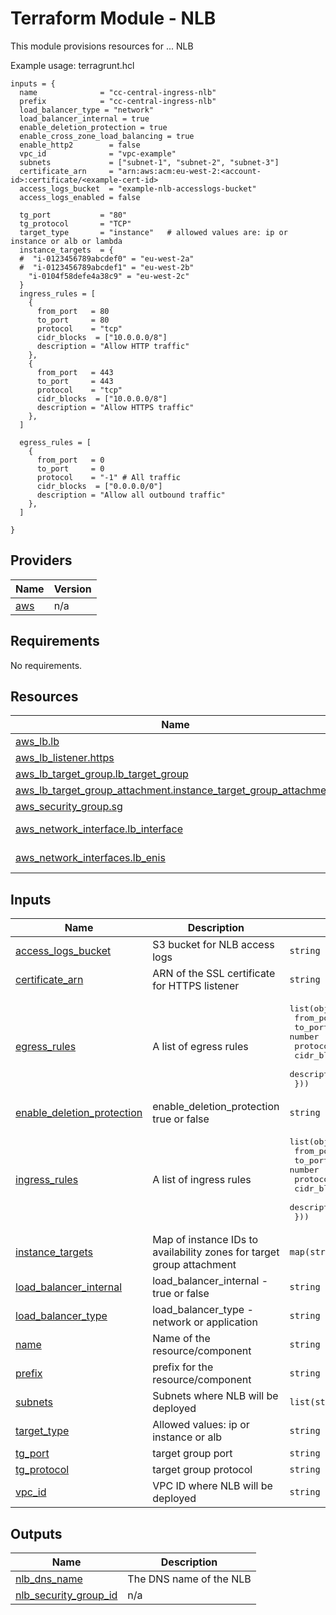 <!-- BEGIN_TF_DOCS -->
# Terraform Module - NLB

This module provisions resources for ... NLB

Example usage: terragrunt.hcl

```hcl
inputs = {
  name              = "cc-central-ingress-nlb"
  prefix            = "cc-central-ingress-nlb"
  load_balancer_type = "network"
  load_balancer_internal = true
  enable_deletion_protection = true 
  enable_cross_zone_load_balancing = true
  enable_http2        = false
  vpc_id              = "vpc-example" 
  subnets             = ["subnet-1", "subnet-2", "subnet-3"] 
  certificate_arn     = "arn:aws:acm:eu-west-2:<account-id>:certificate/<example-cert-id>
  access_logs_bucket  = "example-nlb-accesslogs-bucket"
  access_logs_enabled = false
  
  tg_port           = "80"
  tg_protocol       = "TCP"
  target_type       = "instance"   # allowed values are: ip or instance or alb or lambda
  instance_targets  = {
  #  "i-0123456789abcdef0" = "eu-west-2a"
  #  "i-0123456789abcdef1" = "eu-west-2b"
    "i-0104f58defe4a38c9" = "eu-west-2c"
  }
  ingress_rules = [
    {
      from_port   = 80
      to_port     = 80
      protocol    = "tcp"
      cidr_blocks  = ["10.0.0.0/8"]
      description = "Allow HTTP traffic"
    },
    {
      from_port   = 443
      to_port     = 443
      protocol    = "tcp"
      cidr_blocks  = ["10.0.0.0/8"]
      description = "Allow HTTPS traffic"
    },
  ]

  egress_rules = [
    {
      from_port   = 0
      to_port     = 0
      protocol    = "-1" # All traffic
      cidr_blocks  = ["0.0.0.0/0"]
      description = "Allow all outbound traffic"
    },
  ]

}
``` 
## Providers

| Name | Version |
|------|---------|
| <a name="provider_aws"></a> [aws](#provider\_aws) | n/a |
## Requirements

No requirements.
## Resources

| Name | Type |
|------|------|
| [aws_lb.lb](https://registry.terraform.io/providers/hashicorp/aws/latest/docs/resources/lb) | resource |
| [aws_lb_listener.https](https://registry.terraform.io/providers/hashicorp/aws/latest/docs/resources/lb_listener) | resource |
| [aws_lb_target_group.lb_target_group](https://registry.terraform.io/providers/hashicorp/aws/latest/docs/resources/lb_target_group) | resource |
| [aws_lb_target_group_attachment.instance_target_group_attachment](https://registry.terraform.io/providers/hashicorp/aws/latest/docs/resources/lb_target_group_attachment) | resource |
| [aws_security_group.sg](https://registry.terraform.io/providers/hashicorp/aws/latest/docs/resources/security_group) | resource |
| [aws_network_interface.lb_interface](https://registry.terraform.io/providers/hashicorp/aws/latest/docs/data-sources/network_interface) | data source |
| [aws_network_interfaces.lb_enis](https://registry.terraform.io/providers/hashicorp/aws/latest/docs/data-sources/network_interfaces) | data source |
## Inputs

| Name | Description | Type | Default | Required |
|------|-------------|------|---------|:--------:|
| <a name="input_access_logs_bucket"></a> [access\_logs\_bucket](#input\_access\_logs\_bucket) | S3 bucket for NLB access logs | `string` | n/a | yes |
| <a name="input_certificate_arn"></a> [certificate\_arn](#input\_certificate\_arn) | ARN of the SSL certificate for HTTPS listener | `string` | n/a | yes |
| <a name="input_egress_rules"></a> [egress\_rules](#input\_egress\_rules) | A list of egress rules | <pre>list(object({<br/>    from_port   = number<br/>    to_port     = number<br/>    protocol    = string<br/>    cidr_blocks  = list(string)<br/>    description = string<br/>  }))</pre> | n/a | yes |
| <a name="input_enable_deletion_protection"></a> [enable\_deletion\_protection](#input\_enable\_deletion\_protection) | enable\_deletion\_protection true or false | `string` | n/a | yes |
| <a name="input_ingress_rules"></a> [ingress\_rules](#input\_ingress\_rules) | A list of ingress rules | <pre>list(object({<br/>    from_port   = number<br/>    to_port     = number<br/>    protocol    = string<br/>    cidr_blocks  = list(string)<br/>    description = string<br/>  }))</pre> | n/a | yes |
| <a name="input_instance_targets"></a> [instance\_targets](#input\_instance\_targets) | Map of instance IDs to availability zones for target group attachment | `map(string)` | n/a | yes |
| <a name="input_load_balancer_internal"></a> [load\_balancer\_internal](#input\_load\_balancer\_internal) | load\_balancer\_internal - true or false | `string` | n/a | yes |
| <a name="input_load_balancer_type"></a> [load\_balancer\_type](#input\_load\_balancer\_type) | load\_balancer\_type - network or application | `string` | n/a | yes |
| <a name="input_name"></a> [name](#input\_name) | Name of the resource/component | `string` | n/a | yes |
| <a name="input_prefix"></a> [prefix](#input\_prefix) | prefix for the resource/component | `string` | n/a | yes |
| <a name="input_subnets"></a> [subnets](#input\_subnets) | Subnets where NLB will be deployed | `list(string)` | n/a | yes |
| <a name="input_target_type"></a> [target\_type](#input\_target\_type) | Allowed values: ip or instance or alb | `string` | n/a | yes |
| <a name="input_tg_port"></a> [tg\_port](#input\_tg\_port) | target group port | `string` | n/a | yes |
| <a name="input_tg_protocol"></a> [tg\_protocol](#input\_tg\_protocol) | target group protocol | `string` | n/a | yes |
| <a name="input_vpc_id"></a> [vpc\_id](#input\_vpc\_id) | VPC ID where NLB will be deployed | `string` | n/a | yes |
## Outputs

| Name | Description |
|------|-------------|
| <a name="output_nlb_dns_name"></a> [nlb\_dns\_name](#output\_nlb\_dns\_name) | The DNS name of the NLB |
| <a name="output_nlb_security_group_id"></a> [nlb\_security\_group\_id](#output\_nlb\_security\_group\_id) | n/a |


<!-- END_TF_DOCS -->
